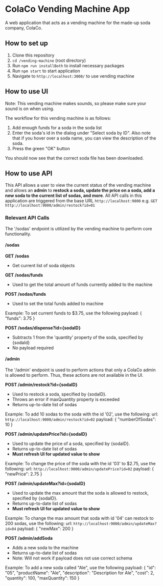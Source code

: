 # ColaCo Vending Machine App

A web application that acts as a vending machine for the made-up soda company, ColaCo.

## How to set up

1. Clone this repository
2. `cd /vending-machine` (root directory)
3. Run `npm run installBoth` to install necessary packages
4. Run `npm start` to start application
5. Navigate to `http://localhost:3000/` to use vending machine

## How to use UI

Note: This vending machine makes sounds, so please make sure your sound is on when using.

The workflow for this vending machine is as follows:
1. Add enough funds for a soda in the soda list
2. Enter the soda's id in the dialog under "Select soda by ID". Also note that if you hover over a soda name, you can view the description of the soda.
3. Press the green "OK" button

You should now see that the correct soda file has been downloaded.

## How to use API

This API allows a user to view the current status of the vending machine and allows an **admin** to **restock a soda, update the price on a soda, add a new soda to the current list of sodas, and more**. All API calls in this application are triggered from the base URL `http://localhost:9000` e.g. `GET http://localhost:9000/admin/restock?id=01`

### Relevant API Calls

The '/sodas' endpoint is utilized by the vending machine to perform core functionality.

#### /sodas

**GET /sodas**
- Get current list of soda objects

**GET /sodas/funds**
- Used to get the total amount of funds currently added to the machine

**POST /sodas/funds**
- Used to set the total funds added to machine

Example: 
To set current funds to $3.75, use the following payload:
{
  "funds": 3.75
}

**POST /sodas/dispense?id={sodaID}**
- Subtracts 1 from the 'quantity' property of the soda, specified by {sodaId}
- No payload required

#### /admin

The '/admin' endpoint is used to perform actions that only a ColaCo admin is allowed to perform. Thus, these actions are not available in the UI.

**POST /admin/restock?id={sodaID}**
- Used to restock a soda, specified by {sodaID}.
- Throws an error if maxQuantity property is exceeded
- Returns up-to-date list of sodas

Example:
To add 10 sodas to the soda with the id '02', use the following:
url: `http://localhost:9000/admin/restock?id=02`
payload: {
  "numberOfSodas": 10
}

**POST /admin/updatePrice?id={sodaID}**
- Used to update the price of a soda, specified by {sodaID}.
- Returns up-to-date list of sodas
- **Must refresh UI for updated value to show**

Example:
To change the price of the soda with the id '03' to $2.75, use the following:
url: `http://localhost:9000/admin/updatePrice?id=02`
payload: {
  "newPrice": 2.75
}

**POST /admin/updateMax?id={sodaID}**
- Used to update the max amount that the soda is allowed to restock, specified by {sodaID}.
- Returns up-to-date list of sodas
- **Must refresh UI for updated value to show**

Example:
To change the max amount that soda with id '04' can restock to 200 sodas, use the following:
url: `http://localhost:9000/admin/updateMax?id=04`
payload: {
  "newMax": 200
}

**POST /admin/addSoda**
- Adds a new soda to the machine
- Returns up-to-date list of sodas
- Note: Will not work if payload does not use correct schema

Example:
To add a new soda called "Ale", use the following payload:
{
   "id": "05",
   "productName": "Ale",
   "description": "Description for Ale",
   "cost": 2,
   "quantity": 100,
   "maxQuantity": 150
}
